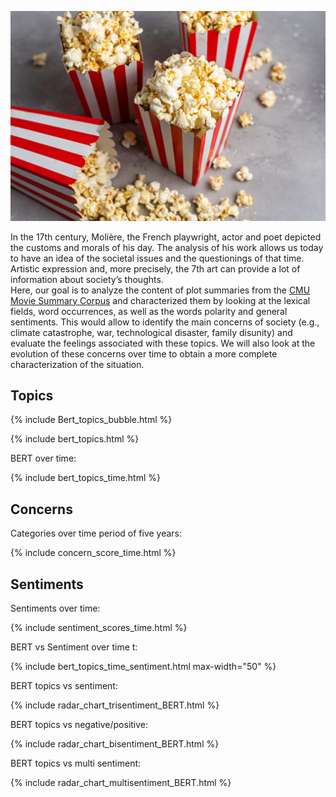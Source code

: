 ![image](output/popcorn.jpg)

In the 17th century, Molière, the French playwright, actor and poet depicted the customs and morals of his day. The analysis of his work allows us today to have an idea of the societal issues and the questionings of that time. Artistic expression and, more precisely, the 7th art can provide a lot of information about society’s thoughts.  
Here, our goal is to analyze the content of plot summaries from the [CMU Movie Summary Corpus](http://www.cs.cmu.edu/~ark/personas/) and characterized them by looking at the lexical fields, word occurrences, as well as the words polarity and general sentiments. This would allow to identify the main concerns of society (e.g., climate catastrophe, war, technological disaster, family disunity) and evaluate the feelings associated with these topics. We will also look at the evolution of these concerns over time to obtain a more complete characterization of the situation. 

## Topics

{% include Bert_topics_bubble.html %}


{% include bert_topics.html %}

BERT over time: 

{% include bert_topics_time.html %}

## Concerns

Categories over time period of five years:

{% include concern_score_time.html %}

## Sentiments

Sentiments over time: 

{% include sentiment_scores_time.html %}

BERT vs Sentiment over time t: 

{% include bert_topics_time_sentiment.html max-width="50" %}

BERT topics vs sentiment: 

{% include radar_chart_trisentiment_BERT.html %}

BERT topics vs negative/positive:

{% include radar_chart_bisentiment_BERT.html %}

BERT topics vs multi sentiment:

{% include radar_chart_multisentiment_BERT.html %}
